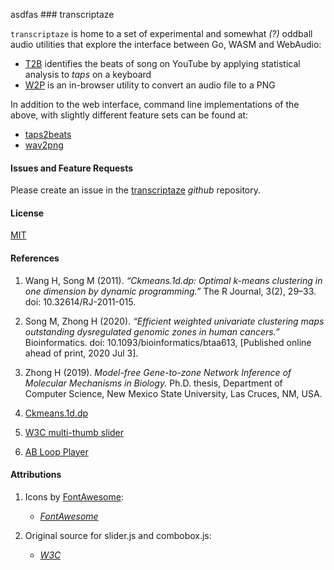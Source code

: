 asdfas ### transcriptaze

`transcriptaze` is home to a set of experimental and somewhat _(?)_ oddball audio utilities that explore the interface between Go, WASM and WebAudio:

- [T2B](https://transcriptaze.github.io/T2B.html) identifies the beats of song on YouTube by applying
statistical analysis to _taps_ on a keyboard
- [W2P](https://transcriptaze.github.io/W2P.html) is an in-browser utility to convert an audio file to a PNG


In addition to the web interface, command line implementations of the above, with slightly different feature sets
can be found at:
- [taps2beats](https://github.com/transcriptaze/taps2beats)
- [wav2png](https://github.com/transcriptaze/wav2png)

#### Issues and Feature Requests

Please create an issue in the [transcriptaze](https://github.com/transcriptaze/transcriptaze) _github_ repository.

#### License

[MIT](https://github.com/transcriptaze/taps2beats/blob/master/LICENSE)

#### References

1. Wang H, Song M (2011). _“Ckmeans.1d.dp: Optimal $k$-means clustering in one dimension by dynamic programming.”_ 
The R Journal, 3(2), 29–33. doi: 10.32614/RJ-2011-015.

2. Song M, Zhong H (2020). _“Efficient weighted univariate clustering maps outstanding dysregulated genomic zones in human cancers.”_ Bioinformatics. doi: 10.1093/bioinformatics/btaa613, [Published online ahead of print, 2020 Jul 3].

3. Zhong H (2019). _Model-free Gene-to-zone Network Inference of Molecular Mechanisms in Biology._ Ph.D. thesis, Department of Computer Science, New Mexico State University, Las Cruces, NM, USA.  

4. [Ckmeans.1d.dp](https://cran.r-project.org/web/packages/Ckmeans.1d.dp/index.html)

5. [W3C multi-thumb slider](https://w3c.github.io/aria-practices/examples/slider/multithumb-slider.html)

6. [AB Loop Player](https://agrahn.gitlab.io/ABLoopPlayer)

#### Attributions

1. Icons by [FontAwesome](https://fontawesome.com):
   - _[FontAwesome](https://fontawesome.com/license)_

2. Original source for slider.js and combobox.js:
   - _[W3C](https://www.w3.org/Consortium/Legal/2015/copyright-software-and-document)_


